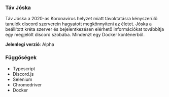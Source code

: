 ### Táv Jóska

Táv Jóska a 2020-as Koronavírus helyzet miatt távoktatásra kényszerülő tanulók discord szerverein hagyatott megkönnyíteni az életet.
Jóska a beállított kréta szerver és bejelentkezésen elérhető információkat továbbítja egy megjelölt discord szobába. Mindenzt egy Docker konténerből.

**Jelenlegi verzió**: Alpha

### Függőségek
- Typescript
- Discord.js
- Selenium
- Chromedriver
- Docker
